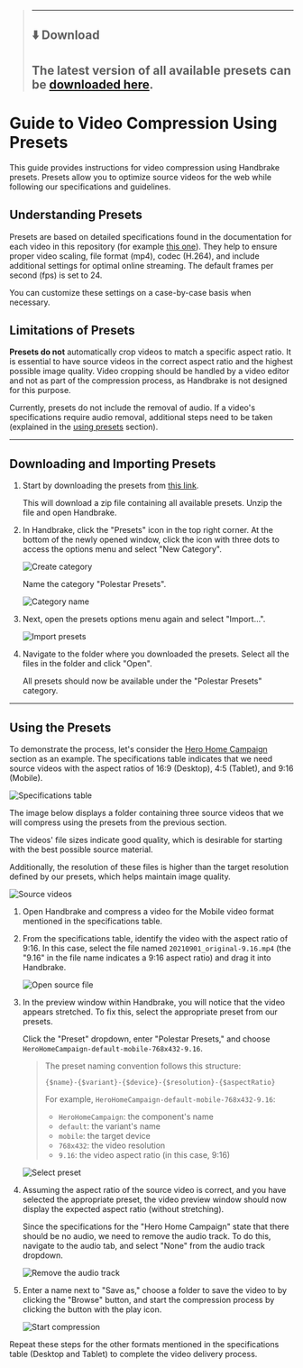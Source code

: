 > ---
> ## ⬇️ Download
>
> The latest version of all available presets can be [downloaded here](../../../presets/presets-1.0.0.zip).
> ---

# Guide to Video Compression Using Presets

This guide provides instructions for video compression using Handbrake presets. Presets allow you to optimize source videos for the web while following our specifications and guidelines.

## Understanding Presets

Presets are based on detailed specifications found in the documentation for each video in this repository (for example [this one](../../domains/dotcom/sections/HeroHomeCampaign/)). They help to ensure proper video scaling, file format (mp4), codec (H.264), and include additional settings for optimal online streaming. The default frames per second (fps) is set to 24.

You can customize these settings on a case-by-case basis when necessary.

## Limitations of Presets

**Presets do not** automatically crop videos to match a specific aspect ratio. It is essential to have source videos in the correct aspect ratio and the highest possible image quality. Video cropping should be handled by a video editor and not as part of the compression process, as Handbrake is not designed for this purpose.

Currently, presets do not include the removal of audio. If a video's specifications require audio removal, additional steps need to be taken (explained in the [using presets](#using-the-presets) section).

---

## Downloading and Importing Presets

1. Start by downloading the presets from [this link](../../../presets/presets-1.0.0.zip).

   This will download a zip file containing all available presets. Unzip the file and open Handbrake.

2. In Handbrake, click the "Presets" icon in the top right corner. At the bottom of the newly opened window, click the icon with three dots to access the options menu and select "New Category".

   ![Create category](./create-category.png)

   Name the category "Polestar Presets".

   ![Category name](./category-name.png)

3. Next, open the presets options menu again and select "Import...".

   ![Import presets](./import.png)

4. Navigate to the folder where you downloaded the presets. Select all the files in the folder and click "Open".

   All presets should now be available under the "Polestar Presets" category.

---

## Using the Presets

To demonstrate the process, let's consider the [Hero Home Campaign](../../domains/dotcom/sections/HeroHomeCampaign/) section as an example. The specifications table indicates that we need source videos with the aspect ratios of 16:9 (Desktop), 4:5 (Tablet), and 9:16 (Mobile).

![Specifications table](./specifications-table.png)

The image below displays a folder containing three source videos that we will compress using the presets from the previous section.

The videos' file sizes indicate good quality, which is desirable for starting with the best possible source material.

Additionally, the resolution of these files is higher than the target resolution defined by our presets, which helps maintain image quality.

![Source videos](./source-videos.png)

1. Open Handbrake and compress a video for the Mobile video format mentioned in the specifications table.

2. From the specifications table, identify the video with the aspect ratio of 9:16. In this case, select the file named `20210901_original-9.16.mp4` (the "9.16" in the file name indicates a 9:16 aspect ratio) and drag it into Handbrake.

   ![Open source file](./open-source-video.png)

3. In the preview window within Handbrake, you will notice that the video appears stretched. To fix this, select the appropriate preset from our presets.

   Click the "Preset" dropdown, enter "Polestar Presets," and choose `HeroHomeCampaign-default-mobile-768x432-9.16`.

   > The preset naming convention follows this structure:
   >
   > `{$name}-{$variant}-{$device}-{$resolution}-{$aspectRatio}`
   >
   > For example, `HeroHomeCampaign-default-mobile-768x432-9.16`:
   >
   > - `HeroHomeCampaign`: the component's name
   > - `default`: the variant's name
   > - `mobile`: the target device
   > - `768x432`: the video resolution
   > - `9.16`: the video aspect ratio (in this case, 9:16)

   ![Select preset](./select-preset.png)

4. Assuming the aspect ratio of the source video is correct, and you have selected the appropriate preset, the video preview window should now display the expected aspect ratio (without stretching).

   Since the specifications for the "Hero Home Campaign" state that there should be no audio, we need to remove the audio track. To do this, navigate to the audio tab, and select "None" from the audio track dropdown.

   ![Remove the audio track](./remove-audio.png)

5. Enter a name next to "Save as," choose a folder to save the video to by clicking the "Browse" button, and start the compression process by clicking the button with the play icon.

   ![Start compression](./start-compression.png)

Repeat these steps for the other formats mentioned in the specifications table (Desktop and Tablet) to complete the video delivery process.
